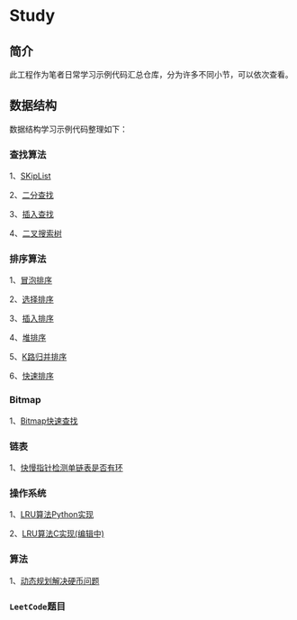 # Study

## 简介

此工程作为笔者日常学习示例代码汇总仓库，分为许多不同小节，可以依次查看。

## 数据结构

数据结构学习示例代码整理如下：

### 查找算法

1、[SKipList](https://github.com/keepalive555/study/blob/master/skiplist/skiplist.c)

2、[二分查找](https://github.com/keepalive555/study/blob/master/binarysearch/binarysearch.c)

3、[插入查找](https://github.com/keepalive555/study/blob/master/binarysearch/interpolationsearch.c)

4、[二叉搜索树](https://github.com/keepalive555/study/blob/master/binarysorttree/binarysorttree.c)


### 排序算法

1、[冒泡排序](https://github.com/keepalive555/study/blob/master/sort/sort.c)

2、[选择排序](https://github.com/keepalive555/study/blob/master/sort/select.c)

3、[插入排序](https://github.com/keepalive555/study/blob/master/sort/insert.c)

4、[堆排序](https://github.com/keepalive555/study/blob/master/sort/heap.c)

5、[K路归并排序](https://github.com/keepalive555/study/blob/master/sort/k_merge_sort.c)

6、[快速排序](https://github.com/keepalive555/study/blob/master/sort/quick_sort.c)

### Bitmap

1、[Bitmap快速查找](https://github.com/keepalive555/study/blob/master/bitmap/bitmap.c)

### 链表

1、[快慢指针检测单链表是否有环](https://github.com/keepalive555/study/blob/master/linklist/linklist.c)

### 操作系统

1、[LRU算法Python实现](https://github.com/keepalive555/study/blob/master/os/lru.py)

2、[LRU算法C实现(编辑中)](https://github.com/keepalive555/study/blob/master/os/lru.c)

### 算法

1、[动态规划解决硬币问题](https://github.com/keepalive555/study/blob/master/algorithms/dp.c)

### `LeetCode`题目